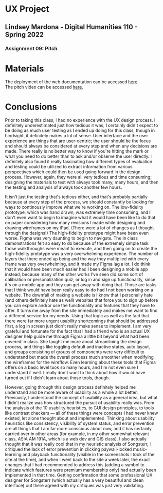 # UX Project
## Lindsey Mardona - Digital Humanities 110 - Spring 2022
### Assignment 09: Pitch

# Materials #
The deployment of the web documentation can be accessed [here](https://lindseymardona.github.io/22s-dh110/).\
The pitch video can be accessed [here](https://www.youtube.com/watch?v=dQw4w9WgXcQ).

# Conclusions #
Prior to taking this class, I had no experience with the UX design process. I definitely underestimated just how tedious it was; I certainly didn't expect to be doing as much user testing as I ended up doing for this class, though in hindsight, it definitely makes a lot of sense. User interface and the user experience are things that are user-centric; the user should be the focus and should always be considered at every step and when any decisions are made. There really is no better way to know if you're hitting the mark or what you need to do better than to ask and/or observe the user directly. I definitely also found it really fascinating how different types of evaluation and testing could be utilized to extract information from various perspectives which could then be used going forward in the design process. However, again, they were all very tedious and time consuming; designing the materials to test with always took many, many hours, and then the testing and analysis of always took another few hours.

It isn't just the testing that's tedious either, and that's probably partially because at every step of the process, we should constantly be looking for ways to continously improve what we're working on. The low-fidelity prototype, which was hand drawn, was extremely time consuming, and I don't even want to begin to imagine what it would have been like to do that on paper considering how many revisions I made while designing and drawing wireframes on my iPad. (There were a lot of changes as I thought through the designs!) The high-fidelity prototype might have been even worse. Figma was very daunting to begin to navigate. The in class demonstrations felt so easy to do because of the extremely simple task those walkthroughs were meant to execute, and then going on to create the high-fidelity prototype was a very overwhelming experience. The number of layers that there ended up being and the way they multiplied with every frame was very overwhelming, and it made my Figma lag a lot. I do think that it would have been much easier had I been designing a mobile app instead, because many of the other works I've seen did some sort of calibration or personalization quiz, or log in and sign up functionality, since it's on a mobile app and they can get away with doing that. Those are tasks that I think would have been really easy to do had I not been working on a website. The downfall of making a website is I know that I personally hate (and others definitely hate as well) websites that force you to sign up before you can explore and/or use the functionality and features that they have to offer. It turns me away from the site immediately and makes me want to find a different service for my needs. Using that logic as well as the fact that there were far more urgent usability shortcomings that should be addressed first, a log in screen just didn't really make sense to implement. I am very grateful and fortunate for the fact that I had a friend who is an actual UX designer help guide me through Figma a little bit beyond what had been covered in class. She taught me more about streamlining the design process, and things like toggling default and inactive states, auto layout, and groups consisting of groups of components were very difficult to understand but made the overall process much smoother when modifying the wireframes for the wireflow. Even learning about these tools that Figma offers on a basic level took so many hours, and I'm not even sure I understand it well. I really don't want to think about how it would have turned out if I didn't learn about those tools, though. 

However, going through this design process definitely helped me understand and be more aware of usability as a whole a lot better. Previously, I understood the concept of usability as a general idea, but what I didn't realize was how structured the pursuit of usability really was. From the analysis of the 10 usability heuristics, to GUI design principles, to tools like contrast checkers — all of these things were concepts I had never knew existed, let alone thought about and implemented. Thinking about usability heuristics like consistency, visibility of system status, and error prevention are all things that I am far more conscious about now, and it has certainly carried over in other areas (for example, in my other somewhat relevant class, ASIA AM 191A, which is a web dev and GIS class). I also actually thought that it was really cool that in my heuristic analysis of Songsterr, I critiqued the lack of error prevention in clicking paywall-locked music-learning and playback functionality (visible in the screenshots I took of the site at the time), and when I went back to the site a week later, the exact changes that I had recommended to address this (adding a symbol to indicate which features were premium membership only) had actually been implemented in that time. Getting confirmation that some professional UX designer for Songsterr (which actually has a very beautiful and clean interface) out there agreed with my critiques was just very validating.
